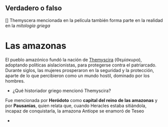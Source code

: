 ## Verdadero o falso

[] Themyscera mencionada en la película también forma parte en la realidad en la *mitología griega*

# Las amazonas

<p>El pueblo amazónico fundó la nación de <a href="https://es.wikipedia.org/wiki/Temiscira_(c%C3%B3mic)" title="Temiscira (cómic)">Themyscira</a> (Θεμίσκυρα), adoptando políticas aislacionistas, para protegerse contra el patriarcado. Durante siglos, las mujeres prosperaron en la seguridad y la protección, aparte de lo que percibieron como un mundo hostil, dominado por los hombres.
</p>

- ¿Qué historiador griego mencionó Themyscira?

Fue mencionada por **Heródoto**​ como **capital del reino de las amazonas** y por **Pausanias**, quien relata que, cuando Heracles estaba sitiándola, incapaz de conquistarla, la amazona Antíope se enamoró de Teseo

- 
